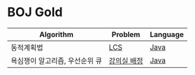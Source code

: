 # BOJ Gold

| Algorithm | Problem | Language |
|-----------|---------|----------|
| 동적계획법 | [LCS](https://www.acmicpc.net/problem/9251) | [Java](./[BOJ]9251_LCS.java) |
| 욕심쟁이 알고리즘, 우선순위 큐 | [강의실 배정](https://www.acmicpc.net/problem/11000) | [Java](./[BOJ]11000_강의실_배정.java) |

